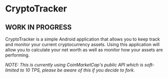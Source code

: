 # CryptoTracker

## WORK IN PROGRESS

CryptoTracker is a simple Android application that allows you to keep track and monitor your current cryptocurrency assets. 
Using this application will allow you to calculate your net worth as well as monitor how your assets are performing. 

*NOTE: This is currently using CoinMarketCap's public API which is soft-limited to 10 TPS, please be aware of this if you decide to fork.*
